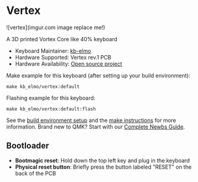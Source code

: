 # Vertex

![vertex](imgur.com image replace me!)

A 3D printed Vortex Core like 40% keyboard

* Keyboard Maintainer: [kb-elmo](https://github.com/kb-elmo)
* Hardware Supported: Vertex rev.1 PCB
* Hardware Availability: [Open source project](https://github.com/kb-elmo/vertex)

Make example for this keyboard (after setting up your build environment):

    make kb_elmo/vertex:default

Flashing example for this keyboard:

    make kb_elmo/vertex:default:flash

See the [build environment setup](https://docs.qmk.fm/#/getting_started_build_tools) and the [make instructions](https://docs.qmk.fm/#/getting_started_make_guide) for more information. Brand new to QMK? Start with our [Complete Newbs Guide](https://docs.qmk.fm/#/newbs).

## Bootloader

* **Bootmagic reset**: Hold down the top left key and plug in the keyboard
* **Physical reset button**: Briefly press the button labeled "RESET" on the back of the PCB